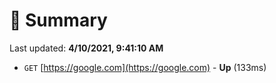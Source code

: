 # 📖 Summary
Last updated: **4/10/2021, 9:41:10 AM**

- `GET` [https://google.com](https://google.com) - **Up** (133ms)

